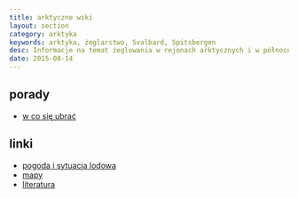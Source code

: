 ```yaml
---
title: arktyczne wiki
layout: section
category: arktyka
keywords: arktyka, żeglarstwo, Svalbard, Spitsbergen
desc: Informacje na temat żeglowania w rejonach arktycznych i w północnej Norwegii. 
date: 2015-08-14
---
```


## porady

* [w co się ubrać](/arktyka-ubrania) 

## linki

* [pogoda i sytuacja lodowa](/arktyka-pogoda) 
* [mapy](/arktyka-mapy) 
* [literatura](/arktyka-literatura) 



